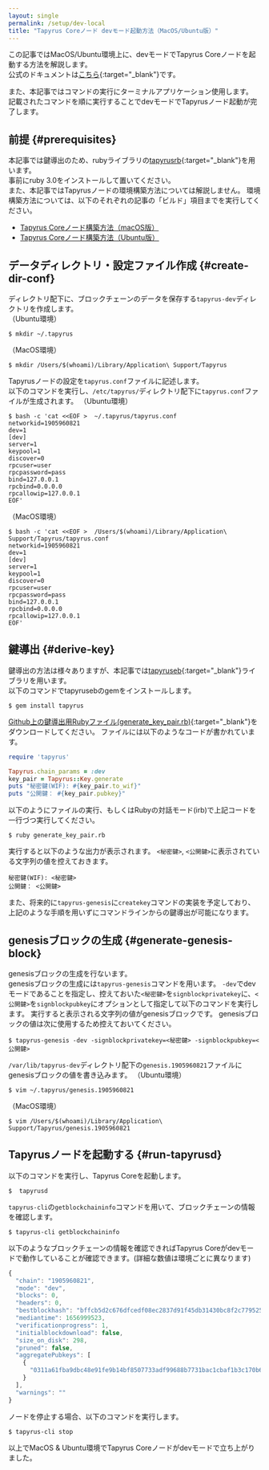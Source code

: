 ```yaml
---
layout: single
permalink: /setup/dev-local
title: "Tapyrus Coreノード devモード起動方法（MacOS/Ubuntu版）"
---
```


この記事ではMacOS/Ubuntu環境上に、devモードでTapyrus Coreノードを起動する方法を解説します。  
公式のドキュメントは[こちら](https://github.com/chaintope/tapyrus-core/blob/master/doc/tapyrus/getting_started.md#how-to-start-tapyrus-in-dev-mode){:target="_blank"}です。  

また、本記事ではコマンドの実行にターミナルアプリケーション使用します。
記載されたコマンドを順に実行することでdevモードでTapyrusノード起動が完了します。

## 前提 {#prerequisites}

本記事では鍵導出のため、rubyライブラリの[tapyrusrb](https://github.com/chaintope/tapyrusrb){:target="_blank"}を用います。  
事前にruby 3.0をインストールして置いてください。  
また、本記事ではTapyrusノードの環境構築方法については解説しません。
環境構築方法については、以下のそれぞれの記事の「ビルド」項目までを実行してください。
 - [Tapyrus Coreノード構築方法（macOS版）](https://site.tapyrus.chaintope.com/setup/osx)
 - [Tapyrus Coreノード構築方法（Ubuntu版）](https://site.tapyrus.chaintope.com/setup/ubuntu)


## データディレクトリ・設定ファイル作成 {#create-dir-conf}

ディレクトリ配下に、ブロックチェーンのデータを保存する`tapyrus-dev`ディレクトリを作成します。  
（Ubuntu環境）
```
$ mkdir ~/.tapyrus
```

（MacOS環境）
```
$ mkdir /Users/$(whoami)/Library/Application\ Support/Tapyrus
```

Tapyrusノードの設定を`tapyrus.conf`ファイルに記述します。  
以下のコマンドを実行し、`/etc/tapyrus/`ディレクトリ配下に`tapyrus.conf`ファイルが生成されます。
（Ubuntu環境）
```
$ bash -c 'cat <<EOF >  ~/.tapyrus/tapyrus.conf
networkid=1905960821
dev=1
[dev]
server=1
keypool=1
discover=0
rpcuser=user
rpcpassword=pass
bind=127.0.0.1
rpcbind=0.0.0.0
rpcallowip=127.0.0.1
EOF'
```

（MacOS環境）
```
$ bash -c 'cat <<EOF >  /Users/$(whoami)/Library/Application\ Support/Tapyrus/tapyrus.conf
networkid=1905960821
dev=1
[dev]
server=1
keypool=1
discover=0
rpcuser=user
rpcpassword=pass
bind=127.0.0.1
rpcbind=0.0.0.0
rpcallowip=127.0.0.1
EOF'
```

## 鍵導出 {#derive-key}

鍵導出の方法は様々ありますが、本記事では[tapyruseb](https://github.com/chaintope/tapyrusrb){:target="_blank"}ライブラリを用います。  
以下のコマンドでtapyrusebのgemをインストールします。
```
$ gem install tapyrus
```

[Github上の鍵導出用Rubyファイル(generate_key_pair.rb)](https://github.com/chaintope/tapyrus-pages/scripts/generate_key_pair.rb){:target="_blank"}をダウンロードしてください。
ファイルには以下のようなコードが書かれています。  

```ruby
require 'tapyrus'

Tapyrus.chain_params = :dev
key_pair = Tapyrus::Key.generate
puts "秘密鍵(WIF): #{key_pair.to_wif}"
puts "公開鍵： #{key_pair.pubkey}"
```

以下のようにファイルの実行、もしくはRubyの対話モード(irb)で上記コードを一行づつ実行してください。
```
$ ruby generate_key_pair.rb
```

実行すると以下のような出力が表示されます。
 `<秘密鍵>`, `<公開鍵>`に表示されている文字列の値を控えておきます。
```
秘密鍵(WIF): <秘密鍵>
公開鍵： <公開鍵>
```

また、将来的に`tapyrus-genesis`に`createkey`コマンドの実装を予定しており、上記のような手順を用いずにコマンドラインからの鍵導出が可能になります。


## genesisブロックの生成 {#generate-genesis-block}

genesisブロックの生成を行ないます。  
genesisブロックの生成には`tapyrus-genesis`コマンドを用います。
`-dev`でdevモードであることを指定し、控えておいた`<秘密鍵>`を`signblockprivatekey`に、`<公開鍵>`を`signblockpubkey`にオプションとして指定して以下のコマンドを実行します。
実行すると表示される文字列の値がgenesisブロックです。
genesisブロックの値は次に使用するため控えておいてください。
```
$ tapyrus-genesis -dev -signblockprivatekey=<秘密鍵> -signblockpubkey=<公開鍵> 
```

`/var/lib/tapyrus-dev`ディレクトリ配下の`genesis.1905960821`ファイルにgenesisブロックの値を書き込みます。
（Ubuntu環境）
```
$ vim ~/.tapyrus/genesis.1905960821
```
（MacOS環境）
```
$ vim /Users/$(whoami)/Library/Application\ Support/Tapyrus/genesis.1905960821
```


## Tapyrusノードを起動する {#run-tapyrusd}

以下のコマンドを実行し、Tapyrus Coreを起動します。  
```
$  tapyrusd
```

`tapyrus-cli`の`getblockchaininfo`コマンドを用いて、ブロックチェーンの情報を確認します。  
```
$ tapyrus-cli getblockchaininfo
```

以下のようなブロックチェーンの情報を確認できればTapyrus Coreがdevモードで動作していることが確認できます。(詳細な数値は環境ごとに異なります)  
```javascript
{
  "chain": "1905960821",
  "mode": "dev",
  "blocks": 0,
  "headers": 0,
  "bestblockhash": "bffcb5d2c676dfcedf08ec2837d91f45db31430bc8f2c77952516ceafa858f55",
  "mediantime": 1656999523,
  "verificationprogress": 1,
  "initialblockdownload": false,
  "size_on_disk": 298,
  "pruned": false,
  "aggregatePubkeys": [
    {
      "0311a61fba9dbc48e91fe9b14bf8507733adf99688b7731bac1cbaf1b3c170b645": 0
    }
  ],
  "warnings": ""
}
```

ノードを停止する場合、以下のコマンドを実行します。  
```
$ tapyrus-cli stop
```

以上でMacOS & Ubuntu環境でTapyrus Coreノードがdevモードで立ち上がりました。  